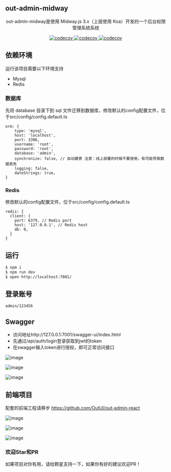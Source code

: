 ## out-admin-midway
<p align="center">out-admin-midway是使用 Midway.js 3.x（上层使用 Koa）开发的一个后台权限管理系统系统
<p align="center">
  <a href="http://midwayjs.org/" target="_blank">
    <img src="https://img.shields.io/badge/midway-3.x-green#:~:text=midway-,midway,-3.x" alt="codecov" />
  </a>
  <a href="https://github.com/Outjs/out-admin-midway" target="_blank">
    <img src="https://img.shields.io/badge/version-1.0.0-green#:~:text=version-,version,-1.0.0" alt="codecov" />
  </a>
  <a href="https://github.com/Outjs/out-admin-midway/blob/master/LICENSE" target="_blank">
    <img src="https://img.shields.io/crates/l/MIT?label=license&logo=MIT" alt="codecov" />
  </a>
</p>


## 依赖环境


运行该项目需要以下环境支持
- Mysql
- Redis



### 数据库

先将 database 目录下到 sql 文件迁移到数据库，修改默认的config配置文件，位于src/config/config.default.ts

```
orm: {
    type: 'mysql',
    host: 'localhost',
    port: 3306,
    username: 'root',
    password: 'root',
    database: 'admin',
    synchronize: false, // 自动建表 注意：线上部署的时候不要使用，有可能导致数据丢失
    logging: false,
    dateStrings: true,
}
```

### Redis
修改默认的config配置文件，位于src/config/config.default.ts
```
redis: {
  client: {
    port: 6379, // Redis port
    host: '127.0.0.1', // Redis host
    db: 0,
  }
}

```

## 运行

```bash
$ npm i
$ npm run dev
$ open http://localhost:7001/
```

## 登录账号
```
admin/123456
```


## Swagger


 - 访问地址http://127.0.0.1:7001/swagger-ui/index.html
- 先通过/api/auth/login登录获取到jwt的token
- 在swagger输入token进行授权，即可正常访问接口

![image](https://github.com/Outjs/static/blob/main/outjs/outjs-1.png)

![image](https://github.com/Outjs/static/blob/main/outjs/outjs-2.png)

![image](https://github.com/Outjs/static/blob/main/outjs/outjs-3.png)

## 前端项目

配套的前端工程请移步 https://github.com/OutUI/out-admin-react

![image](https://github.com/Outjs/static/blob/main/outjs/ui-3.png)

![image](https://github.com/Outjs/static/blob/main/outjs/ui-1.png)

![image](https://github.com/Outjs/static/blob/main/outjs/ui-2.png)

### 欢迎Star和PR
如果项目对你有用，请给颗星支持一下，如果你有好的建议欢迎PR！

